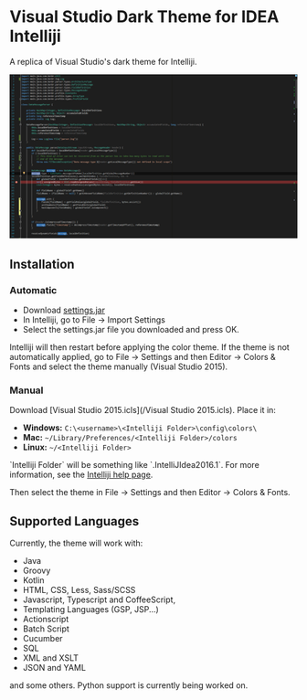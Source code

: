 Visual Studio Dark Theme for IDEA Intelliji
============================================

A replica of Visual Studio's dark theme for Intelliji.

![Example with Groovy](/screenshots/groovy.png)

## Installation

### Automatic

- Download [settings.jar](/settings.jar)
- In Intelliji, go to File -> Import Settings
- Select the settings.jar file you downloaded and press OK.

Intelliji will then restart before applying the color theme. If the theme is not automatically applied, go to File -> Settings and then Editor -> Colors & Fonts and select the theme manually (Visual Studio 2015).

### Manual

Download [Visual Studio 2015.icls](/Visual Studio 2015.icls). Place it in:

- **Windows:** `C:\<username>\<Intelliji Folder>\config\colors\`
- **Mac:** `~/Library/Preferences/<Intelliji Folder>/colors`
- **Linux:** `~/<Intelliji Folder>`

\`Intelliji Folder\` will be something like \`.IntelliJIdea2016.1\`. For more information, see the [Intelliji help page](https://www.jetbrains.com/help/idea/2016.1/directories-used-by-intellij-idea-to-store-settings-caches-plugins-and-logs.html?origin=old_help).

Then select the theme in File -> Settings and then Editor -> Colors & Fonts.

## Supported Languages

Currently, the theme will work with:

- Java
- Groovy
- Kotlin
- HTML, CSS, Less, Sass/SCSS
- Javascript, Typescript and CoffeeScript, 
- Templating Languages (GSP, JSP...)
- Actionscript
- Batch Script
- Cucumber
- SQL
- XML and XSLT
- JSON and YAML

and some others. Python support is currently being worked on.
